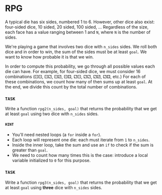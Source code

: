 # RPG

A typical die has six sides, numbered 1 to 6.
However, other dice also exist: four-sided dice, 10 sided, 20 sided, 100 sided, ...
Regardless of the size, each face has a value ranging between 1 and `N`, where `N` is the number of sides.

We're playing a game that involves two dice with `n_sides` sides.
We roll both dice and in order to win, the sum of the sides must be at least `goal`.
We want to know how probable it is that we win.

In order to compute this probability, we go through all possible values each die can have.
For example, for four-sided dice, we must consider 16 combinations (&#x2680;&#x2680;, &#x2680;&#x2681;, &#x2680;&#x2682;, &#x2680;&#x2683;, &#x2681;&#x2680;, &#x2681;&#x2681;, &#x2681;&#x2682;, &#x2681;&#x2683;, etc.)
For each of these combinations, we count how many of then sums up at least `goal`.
At the end, we divide this count by the total number of combinations.

### `TASK`

Write a function `rpg2(n_sides, goal)` that returns the probability that we get at least `goal` using two dice with `n_sides` sides.

#### `HINT`

- You'll need nested loops (a `for` inside a `for`).
- Each loop will represent one die: each must iterate from `1` to `n_sides`.
- Inside the inner loop, take the sum and use an `if` to check if the sum is greater than `goal`.
- We need to count how many times this is the case: introduce a local variable initialized to `0` for this purpose.

### `TASK`

Write a function `rpg3(n_sides, goal)` that returns the probability that we get at least `goal` using **three** dice with `n_sides` sides.
